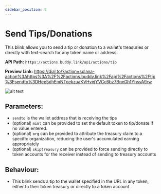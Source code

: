 ```yaml
---
sidebar_position: 5
---
```


# Send Tips/Donations

This blink allows you to send a tip or donation to a wallet's treasuries or directly with text-search for any token name or address.

**API Path:** `https://actions.buddy.link/api/actions/tip`

**Preview Link:** https://dial.to/?action=solana-action%3Ahttps%3A%2F%2Factions.buddy.link%2Fapi%2Factions%2Ftip%3Fsendto%3DHee5dhEmNToekzuaKVHyejYVCc6bz7BneGh1YhsvA9rw

![alt text](@site/static/img/blink-tip.png)

## Parameters:
- `sendto` is the wallet address that is receiving the tips
- (optional) `mint` can be provided to set the default token to tip/donate if no value entered.
- (optional) `org` can be provided to attribute the treasury claim to a specific organization, reducing the user's accumulated earning appropriately
- (optional) `skiptreasury` can be provided to force sending directly to token accounts for the receiver instead of sending to treasury accounts

## Behaviour:
- This blink sends a tip to the wallet specified in the URL in any token, either to their token treasury or directly to a token account
